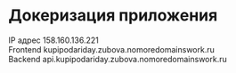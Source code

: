 # Докеризация приложения

IP адрес 158.160.136.221 \
Frontend kupipodariday.zubova.nomoredomainswork.ru \
Backend api.kupipodariday.zubova.nomoredomainswork.ru
